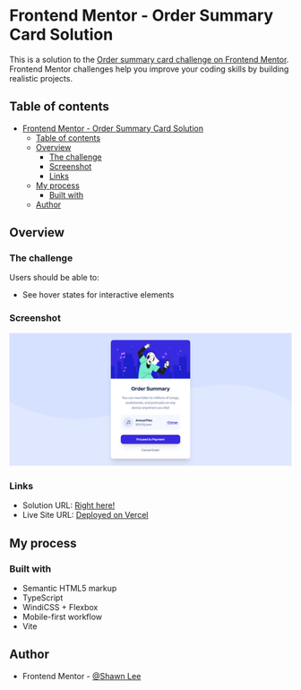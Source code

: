 # Frontend Mentor - Order Summary Card Solution

This is a solution to the [Order summary card challenge on Frontend Mentor](https://www.frontendmentor.io/challenges/order-summary-component-QlPmajDUj). Frontend Mentor challenges help you improve your coding skills by building realistic projects.

## Table of contents

- [Frontend Mentor - Order Summary Card Solution](#frontend-mentor---order-summary-card-solution)
  - [Table of contents](#table-of-contents)
  - [Overview](#overview)
    - [The challenge](#the-challenge)
    - [Screenshot](#screenshot)
    - [Links](#links)
  - [My process](#my-process)
    - [Built with](#built-with)
  - [Author](#author)

## Overview

### The challenge

Users should be able to:

- See hover states for interactive elements

### Screenshot

![Desktop Screenshot](./screenshots/screenshot-desktop.png)

### Links

- Solution URL: [Right here!](https://www.frontendmentor.io/solutions/order-summary-card-with-vanilla-typescript-windicss-vite-SklWogd75m)
- Live Site URL: [Deployed on Vercel](https://order-summary-component-pi-five.vercel.app/)

## My process

### Built with

- Semantic HTML5 markup
- TypeScript
- WindiCSS + Flexbox
- Mobile-first workflow
- Vite

## Author

- Frontend Mentor - [@Shawn Lee](https://www.frontendmentor.io/profile/OGShawnLee)
